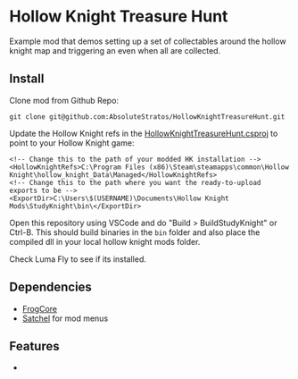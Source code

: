# Hollow Knight Treasure Hunt

Example mod that demos setting up a set of collectables around the hollow knight map and triggering an even when all are collected.

## Install

Clone mod from Github Repo:
```
git clone git@github.com:AbsoluteStratos/HollowKnightTreasureHunt.git
```

Update the Hollow Knight refs in the [HollowKnightTreasureHunt.csproj](./src/HollowKnightTreasureHunt.csproj) to point to your Hollow Knight game:
```
<!-- Change this to the path of your modded HK installation -->
<HollowKnightRefs>C:\Program Files (x86)\Steam\steamapps\common\Hollow Knight\hollow_knight_Data\Managed</HollowKnightRefs>
<!-- Change this to the path where you want the ready-to-upload exports to be -->
<ExportDir>C:\Users\$(USERNAME)\Documents\Hollow Knight Mods\StudyKnight\bin\</ExportDir>
```

Open this repository using VSCode and do "Build > BuildStudyKnight" or Ctrl-B. This should build binaries in the `bin` folder and also place the compiled dll in your local hollow knight mods folder.

Check Luma Fly to see if its installed.

## Dependencies

- [FrogCore](https://github.com/RedFrog6002/FrogCore/)
- [Satchel](https://github.com/PrashantMohta/Satchel/) for mod menus

## Features

- 